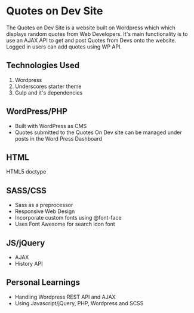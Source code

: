 # Quotes on Dev Site

The Quotes on Dev Site is a website built on Wordpress which which displays random quotes from Web Developers. It's main functionality is to use an AJAX API to get and post Quotes from Devs onto the website. Logged in users can add quotes using WP API.

## Technologies Used

1. Wordpress 
2. Underscores starter theme
3. Gulp and it's dependencies

## WordPress/PHP

* Built with WordPress as CMS
* Quotes submitted to the Quotes On Dev site can be managed under posts in the Word Press Dashboard

## HTML

HTML5 doctype

## SASS/CSS

* Sass as a preprocessor
* Responsive Web Design
* Incorporate custom fonts using @font-face
* Uses Font Awesome for search icon font

## JS/jQuery

* AJAX 
* History API

## Personal Learnings

* Handling Wordpress REST API and AJAX
* Using Javascript/jQuery, PHP, Wordpress and SCSS
